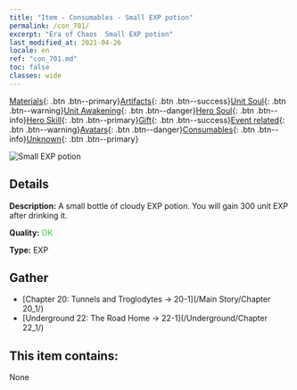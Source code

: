 ```yaml
---
title: "Item - Consumables - Small EXP potion"
permalink: /con_701/
excerpt: "Era of Chaos  Small EXP potion"
last_modified_at: 2021-04-26
locale: en
ref: "con_701.md"
toc: false
classes: wide
---
```

 [Materials](/Items/){: .btn .btn--primary}[Artifacts](/Items/Artifacts/){: .btn .btn--success}[Unit Soul](/Items/UnitSoul/){: .btn .btn--warning}[Unit Awakening](/Items/UnitAwakening/){: .btn .btn--danger}[Hero Soul](/Items/HeroSoul/){: .btn .btn--info}[Hero Skill](/Items/HeroSkill/){: .btn .btn--primary}[Gift](/Items/Gift/){: .btn .btn--success}[Event related](/Items/Events/){: .btn .btn--warning}[Avatars](/Items/Avatars/){: .btn .btn--danger}[Consumables](/Items/Consumables/){: .btn .btn--info}[Unknown](/Items/Unknown/){: .btn .btn--primary}

 ![Small EXP potion](/images/t/i_501.png)

## Details
 **Description:** A small bottle of cloudy EXP potion. You will gain 300 unit EXP after drinking it.

 **Quality:** <span style="color: #32CD32">OK</span>

 **Type:** EXP

## Gather

*    [Chapter 20: Tunnels and Troglodytes -> 20-1](/Main Story/Chapter 20_1/) 
*    [Underground 22: The Road Home -> 22-1](/Underground/Chapter 22_1/) 

## This item contains:

  None

